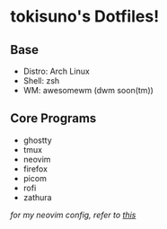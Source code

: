 # tokisuno's Dotfiles!

## Base
- Distro: Arch Linux
- Shell: zsh
- WM: awesomewm (dwm soon(tm))

## Core Programs
- ghostty
- tmux
- neovim
- firefox
- picom
- rofi
- zathura

*for my neovim config, refer to [this](https://github.com/tokisuno/nvim)*
